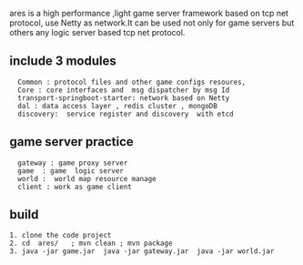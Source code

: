  ares  is a high performance ,light game server framework based on tcp net protocol, use Netty as network.It can be used not only for game servers but others any logic server based tcp net protocol.

## include 3 modules
      Common : protocol files and other game configs resoures, 
      Core : core interfaces and  msg dispatcher by msg Id
      transport-springboot-starter: network based on Netty
      dal : data access layer , redis cluster , mongoDB
      discovery:  service register and discovery  with etcd
## game server practice
      gateway : game proxy server
      game  : game  logic server
      world :  world map resource manage
      client : work as game client

## build
    1. clone the code project
    2. cd  ares/   ; mvn clean ; mvn package
    3. java -jar game.jar  java -jar gateway.jar  java -jar world.jar